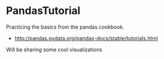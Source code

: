 # PandasTutorial

Practicing the basics from the pandas cookbook.
- http://pandas.pydata.org/pandas-docs/stable/tutorials.html

Will be sharing some cool visualizations
